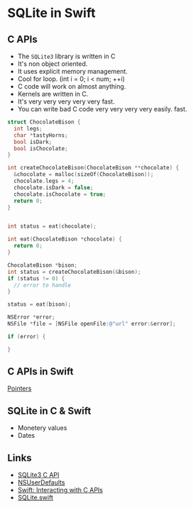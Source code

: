 # SQLite in Swift

## C APIs

* The `SQLite3` library is written in C
* It's non object oriented.
* It uses explicit memory management. 
* Cool for loop. (int i = 0; i < num; ++i)
* C code will work on almost anything.
* Kernels are written in C.
* It's very very very very very fast.
* You can write bad C code very very very very easily. fast. 

```c
struct ChocolateBison {
  int legs;
  char *tastyHorns;
  bool isDark;
  bool isChocolate;
}

int createChocolateBison(ChocolateBison **chocolate) {
  &chocolate = malloc(sizeOf(ChocolateBison));
  chocolate.legs = 4;
  chocolate.isDark = false;
  chocolate.isChocolate = true;
  return 0;
}


int status = eat(chocolate);

int eat(ChocolateBison *chocolate) {
  return 0;
}
```


```c
ChocolateBison *bison;
int status = createChocolateBison(&bison);
if (status != 0) {
  // error to handle
}

status = eat(bison);
```

```objective-c
NSError *error;
NSFile *file = [NSFile openFile:@"url" error:&error];

if (error) {

}
```

## C APIs in Swift

[Pointers](https://developer.apple.com/library/content/documentation/Swift/Conceptual/BuildingCocoaApps/InteractingWithCAPIs.html#//apple_ref/doc/uid/TP40014216-CH8-ID17)

## SQLite in C & Swift

* Monetery values
* Dates

## Links

* [SQLite3 C API](https://www.sqlite.org/capi3ref.html)
* [NSUserDefaults](https://developer.apple.com/documentation/foundation/userdefaults)
* [Swift: Interacting with C APIs](https://developer.apple.com/library/content/documentation/Swift/Conceptual/BuildingCocoaApps/InteractingWithCAPIs.html#//apple_ref/doc/uid/TP40014216-CH8-ID17)
* [SQLite.swift](https://github.com/stephencelis/SQLite.swift)